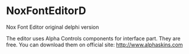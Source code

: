 # NoxFontEditorD
Nox Font Editor original delphi version

The editor uses Alpha Controls components for interface part. They are free. You can download them on official site: http://www.alphaskins.com
